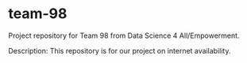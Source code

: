 # team-98
Project repository for Team 98 from Data Science 4 All/Empowerment.

Description:
This repository is for our project on internet availability. 
